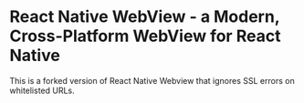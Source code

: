 # React Native WebView - a Modern, Cross-Platform WebView for React Native

This is a forked version of React Native Webview that ignores SSL errors on whitelisted URLs.
